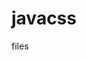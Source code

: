 # javacss
files

<script src="https://bishnulamsal.github.io/javacss/viewcounter.js"></script>
<span id="postview"></span>
